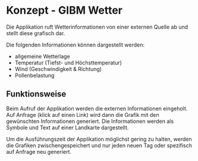 Konzept - GIBM Wetter
=====================

Die Applikation ruft Wetterinformationen von einer externen Quelle ab und stellt diese grafisch dar.

Die folgenden Informationen können dargestellt werden:

- allgemeine Wetterlage
- Temperatur (Tiefst- und Höchsttemperatur)
- Wind (Geschwindigkeit & Richtung)
- Pollenbelastung

Funktionsweise
--------------

Beim Aufruf der Applikation werden die externen Informationen eingeholt. Auf Anfrage (klick auf einen Link) wird dann die Grafik mit den gewünschten Informationen generiert. Die Informationen werden als Symbole und Text auf einer Landkarte dargestellt. 

Um die Ausführungszeit der Applikation möglichst gering zu halten, werden die Grafiken zwischengespeichert und nur jeden neuen Tag oder spezifisch auf Anfrage neu generiert.
